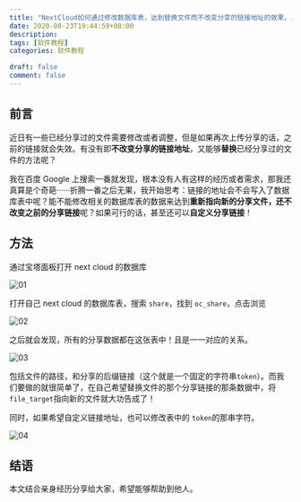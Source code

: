 ```yaml
---
title: "NextCloud如何通过修改数据库表，达到替换文件而不改变分享的链接地址的效果，以及自定义分享的链接地址"
date: 2020-08-23T19:44:59+08:00
description:
tags: [软件教程]
categories: 软件教程

draft: false
comment: false
---
```


## 前言

近日有一些已经分享过的文件需要修改或者调整，但是如果再次上传分享的话，之前的链接就会失效。有没有即**不改变分享的链接地址**，又能够**替换**已经分享过的文件的方法呢？

我在百度 Google 上搜索一番就发现，根本没有人有这样的经历或者需求，那我还真算是个奇葩······折腾一番之后无果，我开始思考：链接的地址会不会写入了数据库表中呢？能不能修改相关的数据库表的数据来达到**重新指向新的分享文件，还不改变之前的分享链接**呢？如果可行的话，甚至还可以**自定义分享链接**！

## 方法

通过宝塔面板打开 next cloud 的数据库

![01](https://imgconvert.csdnimg.cn/aHR0cHM6Ly9pbWcuY2hlbnMubGlmZS9pbWFnZXMvMjAyMC8wOC8yMy8yMDIwMDgyMzE3NDc0OS5wbmc?x-oss-process=image/format,png)

打开自己 next cloud 的数据库表，搜索 `share`，找到 `oc_share`，点击浏览

![02](https://imgconvert.csdnimg.cn/aHR0cHM6Ly9pbWcuY2hlbnMubGlmZS9pbWFnZXMvMjAyMC8wOC8yMy8yMDIwMDgyMzE3NDgxOS5wbmc?x-oss-process=image/format,png)

之后就会发现，所有的分享数据都在这张表中！且是一一对应的关系。

![03](https://imgconvert.csdnimg.cn/aHR0cHM6Ly9pbWcuY2hlbnMubGlmZS9pbWFnZXMvMjAyMC8wOC8yMy8yMDIwMDgyMzE3NDgyOS5wbmc?x-oss-process=image/format,png)

包括文件的路径，和分享的后缀链接（这个就是一个固定的字符串`token`）。而我们要做的就很简单了，在自己希望替换文件的那个分享链接的那条数据中，将`file_target`指向新的文件就大功告成了！

同时，如果希望自定义链接地址，也可以修改表中的 `token`的那串字符。

![04](https://imgconvert.csdnimg.cn/aHR0cHM6Ly9pbWcuY2hlbnMubGlmZS9pbWFnZXMvMjAyMC8wOC8yMy8yMDIwMDgyMzE3NDgzOS5wbmc?x-oss-process=image/format,png)

## 结语

本文结合亲身经历分享给大家，希望能够帮助到他人。
